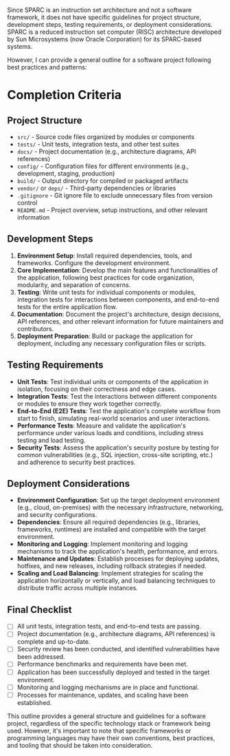 Since SPARC is an instruction set architecture and not a software framework, it does not have specific guidelines for project structure, development steps, testing requirements, or deployment considerations. SPARC is a reduced instruction set computer (RISC) architecture developed by Sun Microsystems (now Oracle Corporation) for its SPARC-based systems.

However, I can provide a general outline for a software project following best practices and patterns:

# Completion Criteria

## Project Structure
- `src/` - Source code files organized by modules or components
- `tests/` - Unit tests, integration tests, and other test suites
- `docs/` - Project documentation (e.g., architecture diagrams, API references)
- `config/` - Configuration files for different environments (e.g., development, staging, production)
- `build/` - Output directory for compiled or packaged artifacts
- `vendor/` or `deps/` - Third-party dependencies or libraries
- `.gitignore` - Git ignore file to exclude unnecessary files from version control
- `README.md` - Project overview, setup instructions, and other relevant information

## Development Steps
1. **Environment Setup**: Install required dependencies, tools, and frameworks. Configure the development environment.
2. **Core Implementation**: Develop the main features and functionalities of the application, following best practices for code organization, modularity, and separation of concerns.
3. **Testing**: Write unit tests for individual components or modules, integration tests for interactions between components, and end-to-end tests for the entire application flow.
4. **Documentation**: Document the project's architecture, design decisions, API references, and other relevant information for future maintainers and contributors.
5. **Deployment Preparation**: Build or package the application for deployment, including any necessary configuration files or scripts.

## Testing Requirements
- **Unit Tests**: Test individual units or components of the application in isolation, focusing on their correctness and edge cases.
- **Integration Tests**: Test the interactions between different components or modules to ensure they work together correctly.
- **End-to-End (E2E) Tests**: Test the application's complete workflow from start to finish, simulating real-world scenarios and user interactions.
- **Performance Tests**: Measure and validate the application's performance under various loads and conditions, including stress testing and load testing.
- **Security Tests**: Assess the application's security posture by testing for common vulnerabilities (e.g., SQL injection, cross-site scripting, etc.) and adherence to security best practices.

## Deployment Considerations
- **Environment Configuration**: Set up the target deployment environment (e.g., cloud, on-premises) with the necessary infrastructure, networking, and security configurations.
- **Dependencies**: Ensure all required dependencies (e.g., libraries, frameworks, runtimes) are installed and compatible with the target environment.
- **Monitoring and Logging**: Implement monitoring and logging mechanisms to track the application's health, performance, and errors.
- **Maintenance and Updates**: Establish processes for deploying updates, hotfixes, and new releases, including rollback strategies if needed.
- **Scaling and Load Balancing**: Implement strategies for scaling the application horizontally or vertically, and load balancing techniques to distribute traffic across multiple instances.

## Final Checklist
- [ ] All unit tests, integration tests, and end-to-end tests are passing.
- [ ] Project documentation (e.g., architecture diagrams, API references) is complete and up-to-date.
- [ ] Security review has been conducted, and identified vulnerabilities have been addressed.
- [ ] Performance benchmarks and requirements have been met.
- [ ] Application has been successfully deployed and tested in the target environment.
- [ ] Monitoring and logging mechanisms are in place and functional.
- [ ] Processes for maintenance, updates, and scaling have been established.

This outline provides a general structure and guidelines for a software project, regardless of the specific technology stack or framework being used. However, it's important to note that specific frameworks or programming languages may have their own conventions, best practices, and tooling that should be taken into consideration.